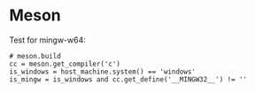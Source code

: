 # Meson

Test for mingw-w64:

```meson
# meson.build
cc = meson.get_compiler('c')
is_windows = host_machine.system() == 'windows'
is_mingw = is_windows and cc.get_define('__MINGW32__') != ''
```
